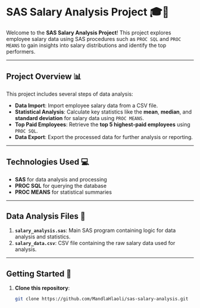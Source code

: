 # **SAS Salary Analysis Project** 🎓💼

Welcome to the **SAS Salary Analysis Project**! This project explores employee salary data using SAS procedures such as `PROC SQL` and `PROC MEANS` to gain insights into salary distributions and identify the top performers.

---

## **Project Overview** 📊

This project includes several steps of data analysis:

- **Data Import**: Import employee salary data from a CSV file.
- **Statistical Analysis**: Calculate key statistics like the **mean**, **median**, and **standard deviation** for salary data using `PROC MEANS`.
- **Top Paid Employees**: Retrieve the **top 5 highest-paid employees** using `PROC SQL`.
- **Data Export**: Export the processed data for further analysis or reporting.

---

## **Technologies Used** 💻

- **SAS** for data analysis and processing
- **PROC SQL** for querying the database
- **PROC MEANS** for statistical summaries

---

## **Data Analysis Files** 📁

1. **`salary_analysis.sas`**: Main SAS program containing logic for data analysis and statistics.
2. **`salary_data.csv`**: CSV file containing the raw salary data used for analysis.

---

## **Getting Started** 🚀

1. **Clone this repository**:
   ```bash
   git clone https://github.com/MandlaHlaoli/sas-salary-analysis.git
